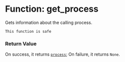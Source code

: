 # Function: get_process

Gets information about the calling process.

```admonish success title=""
This function is safe
```

### Return Value
On success, it returns [`process`](./objects-process.md); On failure, it returns `None`.

